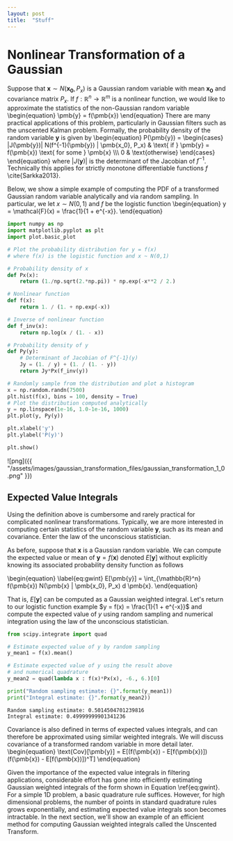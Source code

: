 ```yaml
---
layout: post
title:  "Stuff"
---
```



# Nonlinear Transformation of a Gaussian

Suppose that $\pmb{x} \sim N(\pmb{x_0}, P_x)$ is a Gaussian random variable with mean $\pmb{x_0}$ and covariance matrix $P_x$. If $f : \mathbb{R}^n \to \mathbb{R}^m$ is a nonlinear function, we would like to approximate the statistics of the non-Gaussian random variable
\begin{equation}
\pmb{y} = f(\pmb{x}) 
\end{equation}
There are many practical applications of this problem, particularly in Gaussian filters such as the unscented Kalman problem. Formally, the probability density of the random variable $\pmb{y}$ is given by 
\begin{equation}
P(\pmb{y}) = 
\begin{cases} 
      |J(\pmb{y})| N(f^{-1}(\pmb{y}) | \pmb{x_0}, P_x) & \text{ if } \pmb{y} = f(\pmb{x}) \text{ for some } \pmb{x} \\\\\\
      0 & \text{otherwise} 
\end{cases}
\end{equation}
where $|J(\pmb{y})|$ is the determinant of the Jacobian of $f^{-1}$. Technically this applies for strictly monotone differentiable functions $f$ \cite{Sarkka2013}. 

Below, we show a simple example of computing the PDF of a transformed Gaussian random variable analytically and via random sampling. In particular, we let $x \sim N(0, 1)$ and $f$ be the logistic function 
\begin{equation}
y = \mathcal{F}(x) = \frac{1}{1 + e^{-x}}.
\end{equation}


```python
import numpy as np
import matplotlib.pyplot as plt
import plot.basic_plot

# Plot the probability distribution for y = f(x) 
# where f(x) is the logistic function and x ~ N(0,1)

# Probability density of x
def Px(x):
    return (1./np.sqrt(2.*np.pi)) * np.exp(-x**2 / 2.)

# Nonlinear function
def f(x):
    return 1. / (1. + np.exp(-x))

# Inverse of nonlinear function
def f_inv(x):
    return np.log(x / (1. - x))

# Probability density of y
def Py(y):
    # Determinant of Jacobian of F^{-1}(y) 
    Jy = (1. / y) + (1. / (1. - y))
    return Jy*Px(f_inv(y))

# Randomly sample from the distribution and plot a histogram 
x = np.random.randn(7500)
plt.hist(f(x), bins = 100, density = True)
# Plot the distribution computed analytically
y = np.linspace(1e-16, 1.0-1e-16, 1000)
plt.plot(y, Py(y))

plt.xlabel('y')
plt.ylabel('P(y)')

plt.show()

```


![png]({{ "/assets/images/gaussian_transformation_files/gaussian_transformation_1_0.png" }})


## Expected Value Integrals

Using the definition above is cumbersome and rarely practical for complicated nonlinear transformations. Typically, we are more interested in computing certain statistics of the random variable $\pmb{y}$, such as its mean and covariance. Enter the law of the unconscious statistician. 

As before, suppose that $\pmb{x}$ is a Gaussian random variable. We can compute the expected value or mean of $\pmb{y} = f(\pmb{x})$ denoted $E[\pmb{y}]$ without explicitly knowing its associated probability density function as follows

\begin{equation}
\label{eq:gwint}
E[\pmb{y}] = \int_{\mathbb{R}^n} f(\pmb{x}) N(\pmb{x} | \pmb{x_0}, P_x) d \pmb{x}.
\end{equation}

That is, $E[\pmb{y}]$ can be computed as a Gaussian weighted integral. Let's return to our logistic function example $y = f(x) = \frac{1}{1 + e^{-x}}$ and compute the expected value of $y$ using random sampling and numerical integration using the law of the unconscious statistician.


```python
from scipy.integrate import quad

# Estimate expected value of y by random sampling
y_mean1 = f(x).mean()

# Estimate expected value of y using the result above 
# and numerical quadrature 
y_mean2 = quad(lambda x : f(x)*Px(x), -6., 6.)[0]

print("Random sampling estimate: {}".format(y_mean1))
print("Integral estimate: {}".format(y_mean2))
```

    Random sampling estimate: 0.5014504701239816
    Integral estimate: 0.49999999901341236


Covariance is also defined in terms of expected values integrals, and can therefore be approximated using similar weighted integrals. We will discuss covariance of a transformed random variable in more detail later. 
\begin{equation}
\text{Cov}[\pmb{y}] = E[(f(\pmb{x}) - E[f(\pmb{x})])(f(\pmb{x}) - E[f(\pmb{x})])^T]
\end{equation}


Given the importance of the expected value integrals in filtering applications, considerable effort has gone into efficiently estimating Gaussian weighted integrals of the form shown in Equation \ref{eq:gwint}. For a simple 1D problem, a basic quadrature rule suffices. However, for high dimensional problems, the number of points in standard quadrature rules grows exponentially, and estimating expected value integrals soon becomes intractable. In the next section, we'll show an example of an efficient method for computing Gaussian weighted integrals called the Unscented Transform. 
